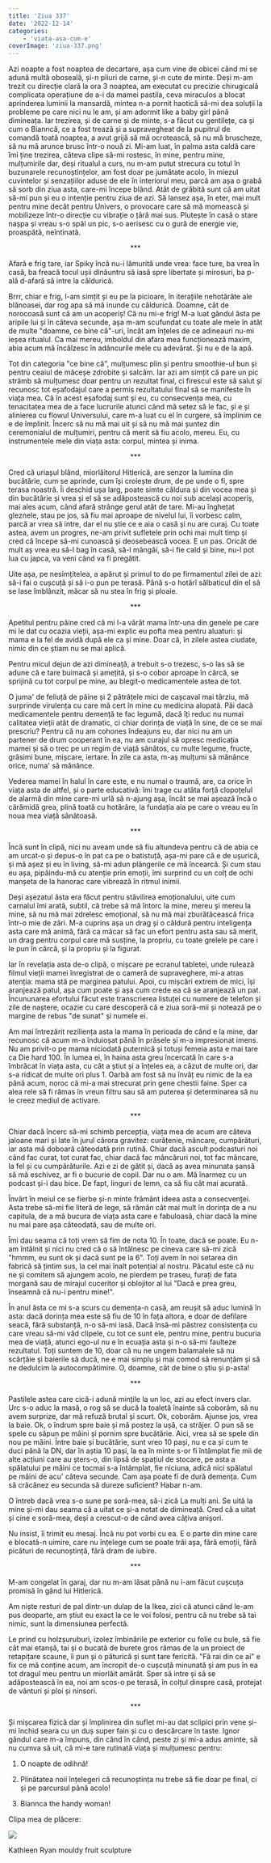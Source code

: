 ```yaml
---
title: 'Ziua 337'
date: '2022-12-14'
categories:
    - 'viata-asa-cum-e'
coverImage: 'ziua-337.png'
---
```


Azi noapte a fost noaptea de decartare, așa cum vine de obicei când mi se adună multă oboseală, și-n pliuri de carne, și-n cute de minte. Deși m-am trezit cu direcție clară la ora 3 noaptea, am executat cu precizie chirugicală complicata operațiune de a-i da mamei pastila, ceva miraculos a blocat aprinderea luminii la mansardă, mintea n-a pornit haotică să-mi dea soluții la probleme pe care nici nu le am, și am adormit like a baby girl până dimineața. Iar trezirea, și de carne și de minte, s-a făcut cu gentilețe, ca și cum o Bianncă, ce a fost trează și a supravegheat de la pupitrul de comandă toată noaptea, a avut grijă să mă ocrotească, să nu mă bruscheze, să nu mă arunce brusc într-o nouă zi. Mi-am luat, în palma asta caldă care îmi ține trezirea, câteva clipe să-mi rostesc, în mine, pentru mine, mulțumirile dar, deși ritualul a curs, nu m-am putut strecura cu totul în buzunarele recunoștințelor, am fost doar pe jumătate acolo, în miezul cuvintelor și senzațiilor aduse de ele în interiorul meu, parcă am așa o grabă să sorb din ziua asta, care-mi începe blând. Atât de grăbită sunt că am uitat să-mi pun și eu o intenție pentru ziua de azi. Să lansez așa, în eter, mai mult pentru mine decât pentru Univers, o provocare care să mă momească și mobilizeze într-o direcție cu vibrație o țâră mai sus. Plutește în casă o stare nașpa și vreau s-o spăl un pic, s-o aerisesc cu o gură de energie vie, proaspătă, neîntinată.

<p style="text-align: center;">***</p>

Afară e frig tare, iar Spiky încă nu-i lămurită unde vrea: face ture, ba vrea în casă, ba freacă tocul ușii dinăuntru să iasă spre libertate și mirosuri, ba p-ală d-afară să intre la căldurică.

Brrr, chiar e frig, l-am simțit și eu pe la picioare, în iterațiile nehotărâte ale blănoasei, dar rog apa să mă inunde cu căldurică. Doamne, cât de norocoasă sunt că am un acoperiș! Că nu mi-e frig! M-a luat gândul ăsta pe aripile lui și în câteva secunde, așa m-am scufundat cu toate ale mele în atât de multe "doamne, ce bine că"-uri, încât am înțeles de ce adineauri nu-mi ieșea ritualul. Ca mai mereu, imboldul din afara mea funcționează maxim, abia acum mă încălzesc în adâncurile mele cu adevărat. Și nu e de la apă.

Tot din categoria "ce bine că", mulțumesc plin și pentru smoothie-ul bun și pentru ceaiul de măceșe zdrobite și salcâm. Iar azi am simțit că pare un pic strâmb să mulțumesc doar pentru un rezultat final, ci firescul este să salut și recunosc tot eșafodajul care a permis rezultatului final să se manifeste în viața mea. Că în acest eșafodaj sunt și eu, cu consecvența mea, cu tenacitatea mea de a face lucrurile atunci când mă setez să le fac, și e și alinierea cu flowul Universului, care m-a luat cu el în curgere, să împlinim ce e de împlinit. Încerc să nu mă mai uit și să nu mă mai șuntez din ceremonialul de mulțumiri, pentru că merit să fiu acolo, mereu. Eu, cu instrumentele mele din viața asta: corpul, mintea și inima.

<p style="text-align: center;">***</p>

Cred că uriașul blând, miorlăitorul Hitlerică, are senzor la lumina din bucătărie, cum se aprinde, cum își croiește drum, de pe unde o fi, spre terasa noastră. Îi deschid ușa larg, poate simte căldura și din vocea mea și din bucătărie și vrea și el să se adăpostească cu noi sub același acoperiș, mai ales acum, când afară strânge gerul atât de tare. Mi-au înghețat gleznele, stau pe jos, să fiu mai aproape de nivelul lui, îi vorbesc calm, parcă ar vrea să intre, dar el nu știe ce e aia o casă și nu are curaj. Cu toate astea, avem un progres, ne-am privit sufletele prin ochi mai mult timp și cred că începe să-mi cunoască și deosebească vocea. E un pas. Oricât de mult aș vrea eu să-l bag în casă, să-l mângâi, să-i fie cald și bine, nu-l pot lua cu japca, va veni când va fi pregătit.

Uite așa, pe nesimțitelea, a apărut și primul to do pe firmamentul zilei de azi: să-i fai o cușcuță și să i-o pun pe terasă. Până s-o hotărî sălbaticul din el să se lase îmblânzit, măcar să nu stea în frig și ploaie.

<p style="text-align: center;">***</p>

Apetitul pentru pâine cred că mi l-a vârât mama într-una din genele pe care mi le dat cu ocazia vieții, așa-mi explic eu pofta mea pentru aluaturi: și mama e la fel de avidă după ele ca și mine. Doar că, în zilele astea ciudate, nimic din ce știam nu se mai aplică.

Pentru micul dejun de azi dimineață, a trebuit s-o trezesc, s-o las să se adune că e tare buimacă și amețită, și s-o cobor aproape în cârcă, se sprijină cu tot corpul pe mine, au blegit-o medicamentele astea de tot.

O juma' de feliuță de pâine și 2 pătrățele mici de cașcaval mai târziu, mă surprinde virulența cu care mă cert în mine cu medicina alopată. Păi dacă medicamentele pentru demență te fac legumă, dacă îți reduc nu numai calitatea vieții atât de dramatic, ci chiar dorința de viață în sine, de ce se mai prescriu? Pentru că nu am cohones îndeajuns eu, dar nici nu am un partener de drum cooperant în ea, nu am curajul să opresc medicația mamei și să o trec pe un regim de viață sănătos, cu multe legume, fructe, grăsimi bune, mișcare, iertare. În zile ca asta, m-aș mulțumi să mănânce orice, numa' să mănânce.

Vederea mamei în halul în care este, e nu numai o traumă, are, ca orice în viața asta de altfel, și o parte educativă: îmi trage cu atâta forță clopoțelul de alarmă din mine care-mi urlă să n-ajung așa, încât se mai așează încă o cărămidă grea, plină toată cu hotărâre, la fundația aia pe care o vreau eu în noua mea viață sănătoasă.

<p style="text-align: center;">***</p>

Încă sunt în clipă, nici nu aveam unde să fiu altundeva pentru că de abia ce am urcat-o și depus-o în pat ca pe o batistuță, așa-mi pare că e de ușurică, și mă așez și eu în living, să-mi adun plângerile ce mă încearcă. Și cum stau eu așa, pipăindu-mă cu atenție prin emoții, îmi surprind cu un colț de ochi manșeta de la hanorac care vibrează în ritmul inimii.

Deși așezatul ăsta era făcut pentru stăvilirea emoționalului, uite cum carnalul îmi arată, subtil, că trebe să mă întorc la mine, mereu și mereu la mine, să nu mă mai zdrelesc emoțional, să nu mă mai zburătăcească frica într-o mie de zări. M-a cuprins așa un drag și o căldură pentru inteligența asta care mă animă, fără ca măcar să fac un efort pentru asta sau să merit, un drag pentru corpul care mă susține, la propriu, cu toate grelele pe care i le pun în cârcă, și la propriu și la figurat.

Iar în revelația asta de-o clipă, o mișcare pe ecranul tabletei, unde rulează filmul vieții mamei înregistrat de o cameră de supraveghere, mi-a atras atenția: mama stă pe marginea patului. Apoi, cu mișcări extrem de mici, își aranjează patul, așa cum poate și așa cum crede ea că se aranjează un pat. Încununarea efortului făcut este transcrierea listuței cu numere de telefon și zile de naștere, ocazie cu care descoperă că e ziua soră-mii și notează pe o margine de rebus "de sunat" și numele ei.

Am mai întrezărit reziliența asta la mama în perioada de când e la mine, dar recunosc că acum m-a înduioșat până în prăsele și m-a impresionat imens. Nu am privit-o pe mama niciodată puternică și totuși femeia asta e mai tare ca Die hard 100. În lumea ei, în haina asta greu încercată în care s-a îmbrăcat în viața asta, cu cât a știut și a înțeles ea, a căzut de multe ori, dar s-a ridicat de multe ori plus 1. Oarbă am fost să nu învăț eu nimic de la ea până acum, noroc că mi-a mai strecurat prin gene chestii faine. Sper ca alea rele să fi rămas în vreun filtru sau să am puterea și determinarea să nu le creez mediul de activare.

<p style="text-align: center;">***</p>

Chiar dacă încerc să-mi schimb percepția, viața mea de acum are câteva jaloane mari și late în jurul cărora gravitez: curățenie, mâncare, cumpărături, iar asta mă doboară câteodată prin rutină. Chiar dacă ascult podcasturi noi când fac curat, tot curat fac, chiar dacă fac mâncăruri noi, tot fac mâncare, la fel și cu cumpărăturile. Azi e zi de gătit și, dacă aș avea minunata șansă să mă eschivez, ar fi o bucurie de copil. Dar nu o am. Mă înarmez cu un podcast și-i dau bice. De fapt, linguri de lemn, ca să fiu cât mai acurată.

Învârt în meiul ce se fierbe și-n minte frământ ideea asta a consecvenței. Asta trebe să-mi fie literă de lege, să rămân cât mai mult în dorința de a nu capitula, de a mă bucura de viața asta care e fabuloasă, chiar dacă la mine nu mai pare așa câteodată, sau de multe ori.

Îmi dau seama că toți vrem să fim de nota 10. În toate, dacă se poate. Eu n-am întâlnit și nici nu cred că o să întâlnesc pe cineva care să-mi zică "hmmm, eu sunt ok și dacă sunt pe la 6". Toți avem în noi setarea din fabrică să țintim sus, la cel mai înalt potențial al nostru. Păcatul este că nu ne și comitem să ajungem acolo, ne pierdem pe traseu, furați de fata morgană sau de mirajul cuceritor și oblojitor al lui "Dacă e prea greu, înseamnă că nu-i pentru mine!".

În anul ăsta ce mi s-a scurs cu demența-n casă, am reușit să aduc lumină în asta: dacă dorința mea este să fiu de 10 în fața altora, e doar de defilare seacă, fără substanță, n-o să-mi iasă. Dacă însă-mi păstrez consistența cu care vreau să-mi văd clipele, cu tot ce sunt ele, pentru mine, pentru bucuria mea de viață, atunci ego-ul nu e în ecuația asta și n-o să-mi faulteze rezultatul. Toți suntem de 10, doar că nu ne ungem balamalele să nu scârțâie și baierile să ducă, ne e mai simplu și mai comod să renunțăm și să ne dedulcim la autocompătimire. O, doamne, cât de bine o știu și p-asta!

<p style="text-align: center;">***</p>

Pastilele astea care cică-i adună mințile la un loc, azi au efect invers clar. Urc s-o aduc la masă, o rog să se ducă la toaletă înainte să coborâm, să nu avem surprize, dar mă refuză brutal și scurt. Ok, coborâm. Ajunse jos, vrea la baie. Ok, o îndrum spre baie și mă postez la ușă, ca străjer. O pun să se spele cu săpun pe mâini și pornim spre bucătărie. Aici, vrea să se spele din nou pe mâini. Între baie și bucătărie, sunt vreo 10 pași, nu e ca și cum te duci până la DN, dar în aștia 10 pași, la ea în minte s-or fi întâmplat fie mii de alte acțiuni care au șters-o, din lipsă de spațiul de stocare, pe asta a spălatului pe mâini ce tocmai s-a întâmplat, fie niciuna, adică nici spălatul pe mâini de acu' câteva secunde. Cam așa poate fi de dură demența. Cum să crăcănez eu secunda să dureze suficient? Habar n-am.

O întreb dacă vrea s-o sune pe soră-mea, să-i zică La mulți ani. Se uită la mine și-mi dau seama că a uitat ce și-a notat de dimineață. Cred că a uitat și cine e soră-mea, deși a crescut-o de când avea câțiva anișori.

Nu insist, îi trimit eu mesaj. Încă nu pot vorbi cu ea. E o parte din mine care e blocată-n uimire, care nu înțelege cum se poate trăi așa, fără emoții, fără picături de recunoștință, fără dram de iubire.

<p style="text-align: center;">***</p>

M-am congelat în garaj, dar nu m-am lăsat până nu i-am făcut cușcuța promisă în gând lui Hitlerică.

Am niște resturi de pal dintr-un dulap de la Ikea, zici că atunci când le-am pus deoparte, am știut eu exact la ce le voi folosi, pentru că nu trebe să tai nimic, sunt la dimensiunea perfectă.

Le prind cu holzșuruburi, izolez îmbinările pe exterior cu folie cu bule, să fie cât mai etanșă, tai și o bucată de burete gros rămas de la un proiect de retapițare scaune, îi pun și o păturică și sunt tare fericită. "Fă rai din ce ai" e fix ce mă conține acum, am încropit de-o cușcuță minunată și am pus în ea tot dragul meu pentru un miorlăit amărât. Sper să intre și să se adăpostească în ea, noi am scos-o pe terasă, în colțul dinspre casă, protejat de vânturi și ploi și ninsori.

<p style="text-align: center;">***</p>

Și mișcarea fizică dar și împlinirea din suflet mi-au dat sclipici prin vene și-mi închid seara cu un duș super fain și cu o descărcare în taste. Ignor gândul care m-a împuns, din când în când, peste zi și mi-a adus aminte, să nu cumva să uit, că mi-e tare rutinată viața și mulțumesc pentru:

1. O noapte de odihnă!

2. Plinătatea noii înțelegeri că recunoștința nu trebe să fie doar pe final, ci și pe parcursul până acolo!

3. Biannca the handy woman!

Clipa mea de plăcere:

![](images/337.jpeg)

Kathleen Ryan mouldy fruit sculpture
